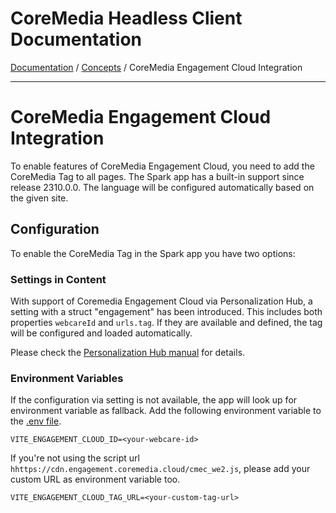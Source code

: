 # CoreMedia Headless Client Documentation

[Documentation](../../README.md) / [Concepts](README.md) / CoreMedia Engagement Cloud Integration

---

# CoreMedia Engagement Cloud Integration

To enable features of CoreMedia Engagement Cloud, you need to add the CoreMedia Tag 
to all pages. The Spark app has a built-in support since release 2310.0.0.
The language will be configured automatically based on the given site.

## Configuration

To enable the CoreMedia Tag in the Spark app you have two options:

### Settings in Content

With support of Coremedia Engagement Cloud via Personalization Hub, a setting 
with a struct "engagement" has been introduced. This includes both properties 
`webcareId` and `urls.tag`. If they are available and defined, the tag will be 
configured and loaded automatically.

Please check the [Personalization Hub manual](https://documentation.coremedia.com/cmcc-12/artifacts/2404/webhelp/personalization-en/content/clientSideConfiguration.html) for details.

### Environment Variables

If the configuration via setting is not available, the app will look up for 
environment variable as fallback. Add the following environment variable to 
the [.env file](../../../apps/spark/.env.example).

```
VITE_ENGAGEMENT_CLOUD_ID=<your-webcare-id>
```

If you're not using the script url `hhttps://cdn.engagement.coremedia.cloud/cmec_we2.js`,
please add your custom URL as environment variable too.

```
VITE_ENGAGEMENT_CLOUD_TAG_URL=<your-custom-tag-url>
```
